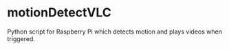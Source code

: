 # motionDetectVLC
Python script for Raspberry Pi which detects motion and plays videos when triggered.
